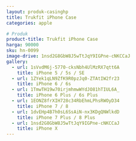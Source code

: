 ```yaml
---
layout: produk-casinghp
title: Trukfit iPhone Case
categories: apple

# Produk
product-title: Trukfit iPhone Case
harga: 90000
sku: hn-0099
image-drive: 1nsd2G8GbW8J5wTtJqY9IGPne-cNKCCaJ
gallery:
  - url: 1sVvdM6j-5770-cksNbh4UlMzRX7qtt6A
    title: iPhone 5 / 5s / SE
  - url: 1ZYek1qLN9ZfK9R0pzJq0-ZTAtIW2fr23
    title: iPhone 6 / 6s
  - url: 1TmwTH19w70irjmhmwWYdJO81hTIUL6A_
    title: iPhone 6 Plus / 6s Plus
  - url: 1EONZ8frXIH728c34RbEhmLPhsRWOyD34
    title: iPhone 7 / 8
  - url: 1dvEHp4B7h0sL6SsAiN-nx3KDgQNWlkdD
    title: iPhone 7 Plus / 8 Plus
  - url: 1nsd2G8GbW8J5wTtJqY9IGPne-cNKCCaJ
    title: iPhone X
---
```

